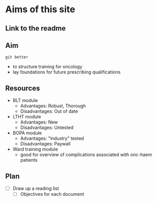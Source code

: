 # Aims of this site

## Link to the readme

## Aim

```
git better
```
- to structure training for oncology
- lay foundations for future prescribing qualifications

## Resources
- BLT module
    - Advantages: Robust, Thorough
    - Disadvantages: Out of date
- LTHT module
    - Advantages: New
    - Disadvantages: Untested
- BOPA module
    - Advantages: "industry" tested
    - Disadvantages: Paywall
- Ward training module
    - good for overview of complications associated with onc-haem patients

## Plan
- [ ] Draw up a reading list
    - [ ] Objectives for each document
